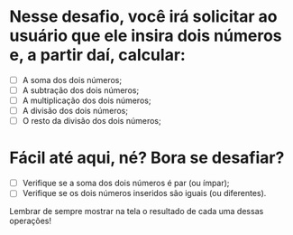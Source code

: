 # Nesse desafio, você irá solicitar ao usuário que ele insira dois números e, a partir daí, calcular:

- [ ]  A soma dos dois números;
- [ ]  A subtração dos dois números;
- [ ]  A multiplicação dos dois números;
- [ ]  A divisão dos dois números;
- [ ]  O resto da divisão dos dois números;

# Fácil até aqui, né? Bora se desafiar?

- [ ]  Verifique se a soma dos dois números é par (ou ímpar);
- [ ]  Verifique se os dois números inseridos são iguais (ou diferentes).

Lembrar de sempre mostrar na tela o resultado de cada uma dessas operações!